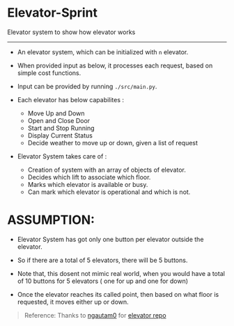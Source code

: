 # Elevator-Sprint
Elevator system to show how elevator works

---

- An elevator system, which can be initialized with `n` elevator.

- When provided input as below, it processes each request, based on simple cost functions.

- Input can be provided by running `./src/main.py`.

- Each elevator has below capabilites :
    -  Move Up and Down
    -  Open and Close Door
    -  Start and Stop Running
    -  Display Current Status
    -  Decide weather to move up or down, given a list of request

- Elevator System takes care of :

  -   Creation of system with an array of objects of elevator.
  -   Decides which lift to associate which floor.
  -   Marks which elevator is available or busy.
  -   Can mark which elevator is operational and which is not.

# ASSUMPTION:

- Elevator System has got only one button  per elevator outside the elevator.

- So if there are a total of 5 elevators, there will be 5 buttons.

- Note that, this dosent not mimic real world, when you would have a total of 10 buttons for 5 elevators ( one for up and one for down)

- Once the elevator reaches its called point, then based on what floor is requested, it moves either up or down.

> Reference: Thanks to [ngautam0](https://github.com/ngautam0) for [elevator repo](https://github.com/ngautam0/elevator-system)